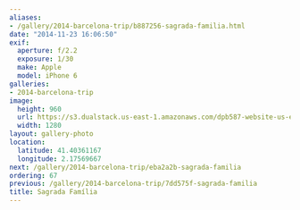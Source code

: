 ```yaml
---
aliases:
- /gallery/2014-barcelona-trip/b887256-sagrada-familia.html
date: "2014-11-23 16:06:50"
exif:
  aperture: f/2.2
  exposure: 1/30
  make: Apple
  model: iPhone 6
galleries:
- 2014-barcelona-trip
image:
  height: 960
  url: https://s3.dualstack.us-east-1.amazonaws.com/dpb587-website-us-east-1/asset/gallery/2014-barcelona-trip/b887256-sagrada-familia~1280.jpg
  width: 1280
layout: gallery-photo
location:
  latitude: 41.40361167
  longitude: 2.17569667
next: /gallery/2014-barcelona-trip/eba2a2b-sagrada-familia
ordering: 67
previous: /gallery/2014-barcelona-trip/7dd575f-sagrada-familia
title: Sagrada Família
---
```

